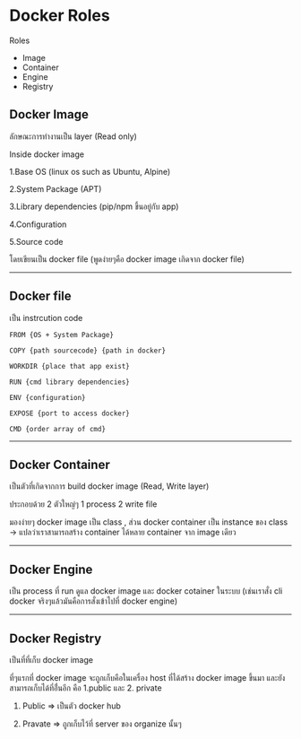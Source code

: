 # Docker Roles

Roles
- Image
- Container
- Engine
- Registry

## Docker Image
ลักษณะการทำงานเป็น layer (Read only)

Inside docker image

1.Base OS (linux os such as Ubuntu, Alpine)

2.System Package (APT)

3.Library dependencies (pip/npm ขึ้นอยู่กับ app)

4.Configuration

5.Source code

โดยเขียนเป็น docker file (พูดง่ายๆคือ docker image เกิดจาก docker file)

---

## Docker file

เป็น instrcution code


    FROM {OS + System Package}

    COPY {path sourcecode} {path in docker}

    WORKDIR {place that app exist}

    RUN {cmd library dependencies}

    ENV {configuration}

    EXPOSE {port to access docker}

    CMD {order array of cmd}

---

## Docker Container 

เป็นตัวที่เกิดจากการ build docker image (Read, Write layer)

ประกอบด้วย 2 ตัวใหญ่ๆ
1 process
2 write file

มองง่ายๆ docker image เป็น class , ส่วน docker container เป็น instance ของ class -> แปลว่าเราสามารถสร้าง container ได้หลาย container จาก image เดียว

---

## Docker Engine

เป็น process ที่ run ดูแล docker image และ docker cotainer ในระบบ (เช่นเราสั่ง cli docker จริงๆแล้วมันคือการสั่งเข้าไปที่ docker engine)

---

## Docker Registry

เป็นที่ที่เก็บ docker image 

ที่ๆแรกที่ docker image จะถูกเก็บคือในเครื่อง host ที่ได้สร้าง docker image ขึ้นมา และยังสามารถเก็บได้ที่อื่่นอีก คือ 1.public และ 2. private

1. Public => เป็นตัว docker hub

2. Pravate => ถูกเก็บไว้ที่ server ของ organize นั้นๆ

